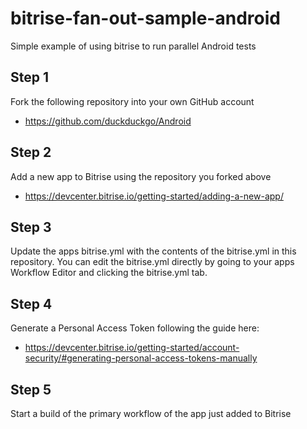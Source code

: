 # bitrise-fan-out-sample-android
Simple example of using bitrise to run parallel Android tests

## Step 1

Fork the following repository into your own GitHub account

- https://github.com/duckduckgo/Android

## Step 2

Add a new app to Bitrise using the repository you forked above

- https://devcenter.bitrise.io/getting-started/adding-a-new-app/

## Step 3

Update the apps bitrise.yml with the contents of the bitrise.yml in this repository. You can edit the bitrise.yml directly by going to your apps Workflow Editor and clicking the bitrise.yml tab.

## Step 4

Generate a Personal Access Token following the guide here: 

- https://devcenter.bitrise.io/getting-started/account-security/#generating-personal-access-tokens-manually

## Step 5

Start a build of the primary workflow of the app just added to Bitrise
